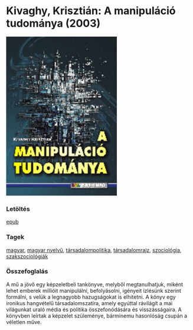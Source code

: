 # <a name="id_293">Kivaghy, Krisztián: A manipuláció tudománya (2003)</a>
<img src="https://github.com/BercziSandor/calibre_lib/raw/main/libs/main/Kivaghy%2C%20Krisztian/A%20manipulacio%20tudomanya%20%28293%29/cover.jpg" alt="cover" width="300"/>

### Letöltés
[epub](https://github.com/BercziSandor/calibre_lib/raw/main/libs/main/Kivaghy%2C%20Krisztian/A%20manipulacio%20tudomanya%20%28293%29/A%20manipulacio%20tudomanya%20-%20Kivaghy%2C%20Krisztian.epub)

### Tagek
[magyar](https://github.com/berczisandor/calibre_lib/blob/main/libs/main/_tags/magyar.md), [magyar nyelvű](https://github.com/berczisandor/calibre_lib/blob/main/libs/main/_tags/magyar%20nyelv%c5%b1.md), [társadalompolitika](https://github.com/berczisandor/calibre_lib/blob/main/libs/main/_tags/t%c3%a1rsadalompolitika.md), [társadalomrajz](https://github.com/berczisandor/calibre_lib/blob/main/libs/main/_tags/t%c3%a1rsadalomrajz.md), [szociológia](https://github.com/berczisandor/calibre_lib/blob/main/libs/main/_tags/szociol%c3%b3gia.md), [szakszociológiák](https://github.com/berczisandor/calibre_lib/blob/main/libs/main/_tags/szakszociol%c3%b3gi%c3%a1k.md)

### Összefoglalás
<div>
<p>A mű a jövő egy képzeletbeli tankönyve, melyből meg­tanulhatjuk, miként lehet emberek millióit manipulálni, befolyásolni, igényeit ízlésünk szerint formálni, s velük a legnagyobb hazugságokat is elhitetni. A könyv egy ironikus hangvételű társadalomszatíra, amely egyúttal rávilágít a mai világunkat uraló média és politika összefonódására és visszásságaira. A könyvben leírtak a képzelet szüleménye, bárminemu hasonlóság csupán a véletlen műve.</p></div>



